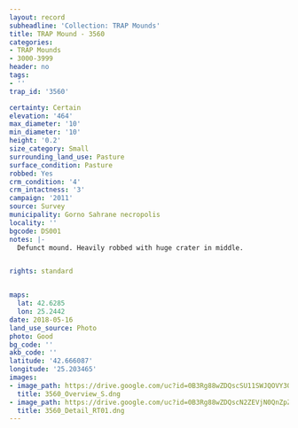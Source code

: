 ```yaml
---
layout: record
subheadline: 'Collection: TRAP Mounds'
title: TRAP Mound - 3560
categories:
- TRAP Mounds
- 3000-3999
header: no
tags:
- ''
trap_id: '3560'

certainty: Certain
elevation: '464'
max_diameter: '10'
min_diameter: '10'
height: '0.2'
size_category: Small
surrounding_land_use: Pasture
surface_condition: Pasture
robbed: Yes
crm_condition: '4'
crm_intactness: '3'
campaign: '2011'
source: Survey
municipality: Gorno Sahrane necropolis
locality: ''
bgcode: DS001
notes: |-
  Defunct mound. Heavily robbed with huge crater in middle.


rights: standard


maps:
  lat: 42.6285
  lon: 25.2442
date: 2018-05-16
land_use_source: Photo
photo: Good
bg_code: ''
akb_code: ''
latitude: '42.666087'
longitude: '25.203465'
images:
- image_path: https://drive.google.com/uc?id=0B3Rg88wZDQscSU11SWJQOVY3Q3M
  title: 3560_Overview_S.dng
- image_path: https://drive.google.com/uc?id=0B3Rg88wZDQscN2ZEVjN0QnZpZjA
  title: 3560_Detail_RT01.dng
---
```


